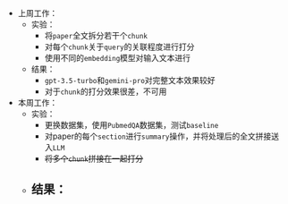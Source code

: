 - 上周工作：
	- 实验：
		- 将`paper`全文拆分若干个`chunk`
		- 对每个`chunk`关于`query`的关联程度进行打分
		- 使用不同的`embedding`模型对输入文本进行
	- 结果：
		- `gpt-3.5-turbo`和`gemini-pro`对完整文本效果较好
		- 对于`chunk`的打分效果很差，不可用
- 本周工作：
	- 实验：
		- 更换数据集，使用`PubmedQA`数据集，测试`baseline`
		- 对paper的每个`section`进行`summary`操作，并将处理后的全文拼接送入`LLM`
		- ~~将多个`chunk`拼接在一起打分~~
	- 结果：
		- 